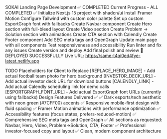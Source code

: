 SOKAI Landing Page Development ✅ COMPLETED
Current Progress - ALL COMPLETED ✅
 Initialize Next.js 15 project with shadcn/ui
 Install Framer Motion
 Configure Tailwind with custom color palette
 Set up custom EsportGraph font with fallbacks
 Create Navbar component
 Create Hero section with full-bleed layout
 Create Video section
 Create Problem → Solution section with animations
 Create CTA section with Calendly
 Create Footer component
 Add SEO meta tags and OpenGraph
 Update main page with all components
 Test responsiveness and accessibility
 Run linter and fix any issues
 Create version and deploy
 Add final polish and review
🚀 DEPLOYED SUCCESSFULLY
Live URL: https://same-t4qi0ed4fye-latest.netlify.app

TODO Placeholders for Client to Replace
 [REPLACE_HERO_IMAGE] - Add actual football team photo for hero background
 [INVESTOR_DECK_URL] - Add actual investor deck URL for download buttons
 [CALENDLY_LINK] - Add actual Calendly scheduling link for demo calls
 [ESPORTGRAPH_FONT_URL] - Add actual EsportGraph font URLs (currently using fallbacks)
Design Features Delivered ✅
✅ Dark esports/tech aesthetic with neon green (#7CFF00) accents
✅ Responsive mobile-first design with fluid spacing
✅ Framer Motion animations with performance optimization
✅ Accessibility features (focus states, prefers-reduced-motion)
✅ Comprehensive SEO meta tags and OpenGraph
✅ All sections as requested: Navbar, Hero, Video, Problem→Solution, CTA, Footer
✅ Professional investor-focused copy and layout
✅ Clean, modern component architecture